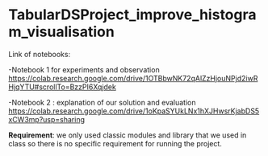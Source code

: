# TabularDSProject_improve_histogram_visualisation

Link of notebooks:


-Notebook 1 for experiments and observation https://colab.research.google.com/drive/1OTBbwNK72qAlZzHjouNPjd2iwRHjqYTU#scrollTo=BzzPI6Xqjdek


-Notebook 2 : explanation of our solution and evaluation https://colab.research.google.com/drive/1oKpaSYUkLNx1hXJHwsrKjabDS5xCW3mp?usp=sharing


**Requirement**: we only used classic modules and library that we used in class so there is no specific requirement for running the project.
